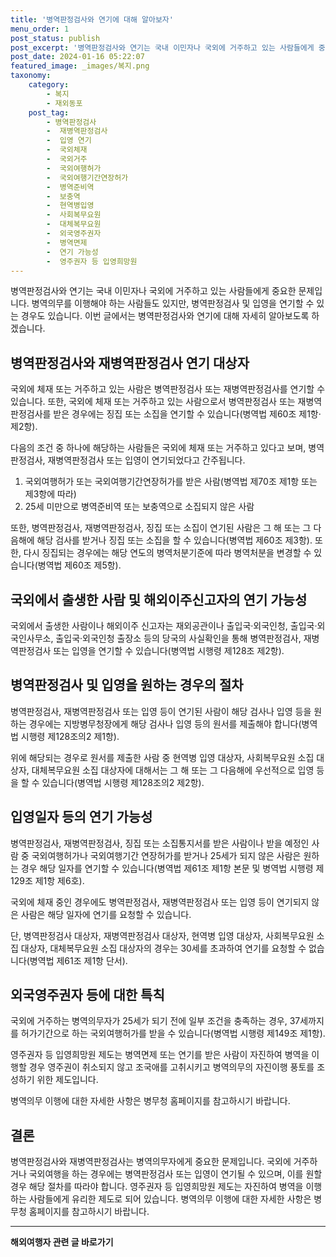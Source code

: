 ```yaml
---
title: '병역판정검사와 연기에 대해 알아보자'
menu_order: 1
post_status: publish
post_excerpt: '병역판정검사와 연기는 국내 이민자나 국외에 거주하고 있는 사람들에게 중요한 문제입니다. 병역의무를 이행해야 하는 사람들도 있지만, 병역판정검사 및 입영을 연기할 수 있는 경우도 있습니다. 이번 글에서는 병역판정검사와 연기에 대해 자세히 알아보도록 하겠습니다.'
post_date: 2024-01-16 05:22:07
featured_image: _images/복지.png
taxonomy:
    category:
        - 복지
        - 재외동포
    post_tag:
        - 병역판정검사
        -  재병역판정검사
        -  입영 연기
        -  국외체재
        -  국외거주
        -  국외여행허가
        -  국외여행기간연장허가
        -  병역준비역
        -  보충역
        -  현역병입영
        -  사회복무요원
        -  대체복무요원
        -  외국영주권자
        -  병역면제
        -  연기 가능성
        -  영주권자 등 입영희망원
---
```



병역판정검사와 연기는 국내 이민자나 국외에 거주하고 있는 사람들에게 중요한 문제입니다. 병역의무를 이행해야 하는 사람들도 있지만, 병역판정검사 및 입영을 연기할 수 있는 경우도 있습니다. 이번 글에서는 병역판정검사와 연기에 대해 자세히 알아보도록 하겠습니다.

## 병역판정검사와 재병역판정검사 연기 대상자

국외에 체재 또는 거주하고 있는 사람은 병역판정검사 또는 재병역판정검사를 연기할 수 있습니다. 또한, 국외에 체재 또는 거주하고 있는 사람으로서 병역판정검사 또는 재병역판정검사를 받은 경우에는 징집 또는 소집을 연기할 수 있습니다(병역법 제60조 제1항·제2항).

다음의 조건 중 하나에 해당하는 사람들은 국외에 체재 또는 거주하고 있다고 보며, 병역판정검사, 재병역판정검사 또는 입영이 연기되었다고 간주됩니다.

1. 국외여행허가 또는 국외여행기간연장허가를 받은 사람(병역법 제70조 제1항 또는 제3항에 따라)
2. 25세 미만으로 병역준비역 또는 보충역으로 소집되지 않은 사람

또한, 병역판정검사, 재병역판정검사, 징집 또는 소집이 연기된 사람은 그 해 또는 그 다음해에 해당 검사를 받거나 징집 또는 소집을 할 수 있습니다(병역법 제60조 제3항). 또한, 다시 징집되는 경우에는 해당 연도의 병역처분기준에 따라 병역처분을 변경할 수 있습니다(병역법 제60조 제5항).

## 국외에서 출생한 사람 및 해외이주신고자의 연기 가능성

국외에서 출생한 사람이나 해외이주 신고자는 재외공관이나 출입국·외국인청, 출입국·외국인사무소, 출입국·외국인청 출장소 등의 당국의 사실확인을 통해 병역판정검사, 재병역판정검사 또는 입영을 연기할 수 있습니다(병역법 시행령 제128조 제2항).

## 병역판정검사 및 입영을 원하는 경우의 절차

병역판정검사, 재병역판정검사 또는 입영 등이 연기된 사람이 해당 검사나 입영 등을 원하는 경우에는 지방병무청장에게 해당 검사나 입영 등의 원서를 제출해야 합니다(병역법 시행령 제128조의2 제1항).

위에 해당되는 경우로 원서를 제출한 사람 중 현역병 입영 대상자, 사회복무요원 소집 대상자, 대체복무요원 소집 대상자에 대해서는 그 해 또는 그 다음해에 우선적으로 입영 등을 할 수 있습니다(병역법 시행령 제128조의2 제2항).

## 입영일자 등의 연기 가능성

병역판정검사, 재병역판정검사, 징집 또는 소집통지서를 받은 사람이나 받을 예정인 사람 중 국외여행허가나 국외여행기간 연장허가를 받거나 25세가 되지 않은 사람은 원하는 경우 해당 일자를 연기할 수 있습니다(병역법 제61조 제1항 본문 및 병역법 시행령 제129조 제1항 제6호).

국외에 체재 중인 경우에도 병역판정검사, 재병역판정검사 또는 입영 등이 연기되지 않은 사람은 해당 일자에 연기를 요청할 수 있습니다.

단, 병역판정검사 대상자, 재병역판정검사 대상자, 현역병 입영 대상자, 사회복무요원 소집 대상자, 대체복무요원 소집 대상자의 경우는 30세를 초과하여 연기를 요청할 수 없습니다(병역법 제61조 제1항 단서).

## 외국영주권자 등에 대한 특칙

국외에 거주하는 병역의무자가 25세가 되기 전에 일부 조건을 충족하는 경우, 37세까지를 허가기간으로 하는 국외여행허가를 받을 수 있습니다(병역법 시행령 제149조 제1항).

영주권자 등 입영희망원 제도는 병역면제 또는 연기를 받은 사람이 자진하여 병역을 이행할 경우 영주권이 취소되지 않고 조국애를 고취시키고 병역의무의 자진이행 풍토를 조성하기 위한 제도입니다.

병역의무 이행에 대한 자세한 사항은 병무청 홈페이지를 참고하시기 바랍니다.

## 결론

병역판정검사와 재병역판정검사는 병역의무자에게 중요한 문제입니다. 국외에 거주하거나 국외여행을 하는 경우에는 병역판정검사 또는 입영이 연기될 수 있으며, 이를 원할 경우 해당 절차를 따라야 합니다. 영주권자 등 입영희망원 제도는 자진하여 병역을 이행하는 사람들에게 유리한 제도로 되어 있습니다. 병역의무 이행에 대한 자세한 사항은 병무청 홈페이지를 참고하시기 바랍니다.
             
<!-- wp:separator -->
<hr class="wp-block-separator has-alpha-channel-opacity"/>
<!-- /wp:separator -->

<!-- wp:group {"backgroundColor":"base","layout":{"type":"constrained"}} -->
<div class="wp-block-group has-base-background-color has-background"><!-- wp:paragraph {"align":"center","fontSize":"medium"} -->
<p class="has-text-align-center has-large-font-size"><strong>해외여행자 관련 글 바로가기</strong></p>
<!-- /wp:paragraph -->


<!-- wp:latest-posts
{"categories":[{"id":14870,"count":19,"description":"","link":"https://uknowlaw.com/category/%ed%95%b4%ec%99%b8%ec%97%ac%ed%96%89%ec%9e%90/","name":"해외여행자","slug":"해외여행자","taxonomy":"category","parent":0,"meta":[],"_links":{"self":[{"href":"https://uknowlaw.com/wp-json/wp/v2/categories/14870"}],"collection":[{"href":"https://uknowlaw.com/wp-json/wp/v2/categories"}],"about":[{"href":"https://uknowlaw.com/wp-json/wp/v2/taxonomies/category"}],"wp:post_type":[{"href":"https://uknowlaw.com/wp-json/wp/v2/posts?categories=14870"}],"curies":[{"name":"wp","href":"https://api.w.org/{rel}","templated":true}]}}],"postsToShow":100,"excerptLength":28,"postLayout":"grid","columns":2,"featuredImageAlign":"left","featuredImageSizeSlug":"large","fontSize":"small"} /--></div>
<!-- /wp:group -->
